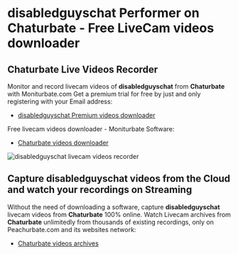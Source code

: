 # disabledguyschat Performer on Chaturbate - Free LiveCam videos downloader

## Chaturbate Live Videos Recorder

Monitor and record livecam videos of **disabledguyschat** from **Chaturbate** with Moniturbate.com
Get a premium trial for free by just and only registering with your Email address:
* [disabledguyschat Premium videos downloader](https://moniturbate.com/request-demo-licence-key.html)

Free livecam videos downloader - Moniturbate Software:
* [Chaturbate videos downloader](https://moniturbate.com/moniturbate-download-software.html)

![disabledguyschat livecam videos recorder](https://peachurnet.com/templates/moniturbate-software.png)


## Capture disabledguyschat videos from the Cloud and watch your recordings on Streaming

Without the need of downloading a software, capture **disabledguyschat** livecam videos from **Chaturbate** 100% online.
Watch Livecam archives from **Chaturbate** unlimitedly from thousands of existing recordings, only on Peachurbate.com and its websites network:
* [Chaturbate videos archives](https://peachurnet.com/)